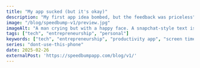 ```yaml
---
title: "My app sucked (but it's okay)"
description: "My first app idea bombed, but the feedback was priceless"
image: "/blog/speedbump-v1/preview.jpg"
imageAlt: "A man crying but with a happy face. A snapchat-style text is overlaid with 'Smile through the pain'"
tags: ["tech", "entrepreneurship", "personal"]
keywords: ["tech", "entrepreneurship", "productivity app", "screen time", "user research"]
series: "dont-use-this-phone"
date: 2025-02-26
externalPost: 'https://speedbumpapp.com/blog/v1/'
---
```

